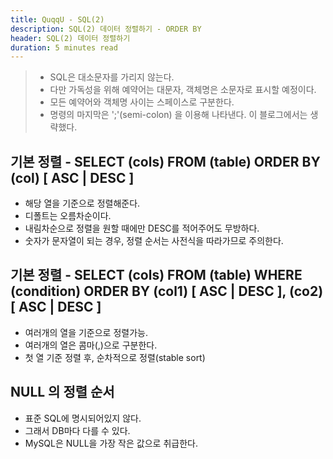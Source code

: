 ```yaml
---
title: QuqqU - SQL(2)
description: SQL(2) 데이터 정렬하기 - ORDER BY
header: SQL(2) 데이터 정렬하기
duration: 5 minutes read
---
```


>- SQL은 대소문자를 가리지 않는다.
>- 다만 가독성을 위해 예약어는 대문자, 객체명은 소문자로 표시할 예정이다.
>- 모든 예약어와 객체명 사이는 스페이스로 구분한다.
>- 명령의 마지막은 ';'(semi-colon) 을 이용해 나타낸다. 이 블로그에서는 생략했다.

## 기본 정렬 - SELECT (cols) FROM (table) ORDER BY (col) [ ASC | DESC ]
- 해당 열을 기준으로 정렬해준다.
- 디폴트는 오름차순이다.
- 내림차순으로 정렬을 원할 때에만 DESC를 적어주어도 무방하다.
- 숫자가 문자열이 되는 경우, 정렬 순서는 사전식을 따라가므로 주의한다.


## 기본 정렬 - SELECT (cols) FROM (table) WHERE (condition) ORDER BY (col1) [ ASC | DESC ], (co2) [ ASC | DESC ]
- 여러개의 열을 기준으로 정렬가능.
- 여러개의 열은 콤마(,)으로 구분한다.
- 첫 열 기준 정렬 후, 순차적으로 정렬(stable sort)


## NULL 의 정렬 순서
- 표준 SQL에 명시되어있지 않다.
- 그래서 DB마다 다를 수 있다.
- MySQL은 NULL을 가장 작은 값으로 취급한다.
